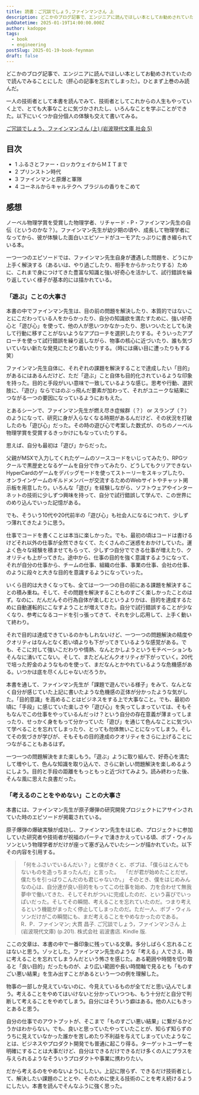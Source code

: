 ```yaml
---
title: 読書：ご冗談でしょう,ファインマンさん 上
description: どこかのブログ記事で、エンジニアに読んでほしい本としてお勧めされていたので読んでみることにした（肝心の記事を忘れてしまった）。ひとまず上巻のみ読んだ。
pubDatetime: 2025-01-19T14:00:00.000Z
author: kadoppe
tags:
  - book
  - engineering
postSlug: 2025-01-19-book-feynman
draft: false
---
```


どこかのブログ記事で、エンジニアに読んでほしい本としてお勧めされていたので読んでみることにした（肝心の記事を忘れてしまった）。ひとまず上巻のみ読んだ。

一人の技術者として本書を読んでみて、技術者としてこれからの人生もやっていく上で、とても大事なことに気づかされたし、いろんなことを学ぶことができた。以下にいくつか自分個人の体験も交えて書いてみる。

<a href="https://www.amazon.co.jp/dp/4006030053?tag=creativestylekadoppe-22&linkCode=ogi&th=1&psc=1" target="_blank">ご冗談でしょう、ファインマンさん (上) (岩波現代文庫 社会 5)</a>

## 目次
- 1 ふるさとファー・ロッカウェイからＭＩＴまで
- 2 プリンストン時代
- 3 ファインマンと原爆と軍隊
- 4 コーネルからキャルテクへ ブラジルの香りをこめて

## 感想
ノーベル物理学賞を受賞した物理学者、リチャード・P・ファインマン先生の自伝（というのかな？）。ファインマン先生が幼少期の頃や、成長して物理学者になってから、彼が体験した面白いエピソードがユーモアたっぷりに書き綴られている本。

一つ一つのエピソードでは、ファインマン先生自身が遭遇した問題を、どうにか上手く解決する（あるいは、やり過ごしたり、相手をからかったりする）ために、これまで身につけてきた豊富な知識と強い好奇心を活かして、試行錯誤を繰り返していく様子が基本的には描かれている。


### 「遊ぶ」ことの大事さ
本書の中でファインマン先生は、目の前の問題を解決したり、本質的ではないことにこだわっている人をからかったり、自分の知識欲を満たすために、強い好奇心と「遊び心」を使って、他の人が思いつかなかったり、思いついたとしても決して行動に移すことがないようなアプローチを選択したりする。そういったアプローチを使って試行錯誤を繰り返しながら、物事の核心に近づいたり、誰も気づいていない新たな発見にたどり着いたりする。（時には痛い目に遭ったりもする笑）

ファインマン先生自体に、それぞれの課題を解決することで達成したい「目的」があるにはあるんだけど、ただ「遊ぶ」こと自体も目的化されているような印象を持った。目的と手段がいい意味で一致しているような感じ。思考や行動、選択肢に、「遊び」ならではのぶっ飛んだ要素が加わって、それがユニークな結果につながる一つの要因になっているようにおもえた。

とあるシーンで、ファインマン先生が燃え尽き症候群（？） or スランプ（？）のようになって、研究に身が入らなくなる時期があるんだけど、その状況を打破したのも「遊び心」だった。その時の遊び心で考案した数式が、のちのノーベル物理学賞を受賞するきっかけにもなっていたりする。

思えば、自分も最初は「遊び」からだった。

父親がMSXで入力してくれたゲームのソースコードをいじってみたり、RPGツクールで黒歴史となるゲームを自分で作ってみたり、どうしてもクリアできないHyperCardのゲームをデバッグモードを使ってストーリーをスキップしたり、オンラインゲームのギルドメンバーが交流するためのWebサイトやチャット掲示板を用意したり。いろんな「遊び」を経験しながら、ソフトウェアやインターネットの技術に少しずつ興味を持って、自分で試行錯誤して学んで、この世界にのめり込んでいった記憶がある。

でも、そういう10代や20代前半の「遊び心」も社会人になるにつれて、少しずつ薄れてきたように思う。

仕事でコードを書くことは本当に楽しかった。でも、最初の頃はコードは書けるけどそれ以外の仕事が全然できなくて、たくさんのご迷惑をおかけしていた。運よく色々な経験を積ませてもらって、少しずつ自分でできる仕事が増えたり、クオリティも上がってきた。途中から、仕事の目的を強く意識するようになって、それが自分の仕事から、チームの仕事、組織の仕事、事業の仕事、会社の仕事、のように段々と大きな目的を意識するようになっていった。

いくら目的は大きくなっても、全ては一つ一つの目の前にある課題を解決することの積み重ね。そして、その問題を解決することものすごく楽しかったことのはず。なのに、だんだんその行為自体が楽しむというよりかは、目的を達成するために自動運転的にこなすようことが増えてきた。自分で試行錯誤することが少なくなり、参考になるコードを引っ張ってきて、それを少し応用して、上手く動いて終わり。

それで目的は達成できているのかもしれないけど、一つ一つの問題解決の精度やクオリティはなんとなく若い頃よりも下がってきているような感覚がある。でも、そこに対して強いこだわりや情熱、なんとかしようというモチベーションもそんなに湧いてこない。そして、またどんどんクオリティが下がっていく。20代で培った貯金のようなものを使って、まだなんとかやれているような危機感がある。いつかは底を尽くんじゃないだろうか。

本書を通して、ファインマン先生が「課題で遊んでいる様子」をみて、なんとなく自分が感じていた上記に書いたような危機感の正体が分かったような気がした。「目的意識」を高めることはビジネスをする上で大事なこと。でも、最初の頃に「手段」に感じていた楽しさや「遊び心」を失ってしまっていては、そもそもなんでこの仕事をやっているんだっけ？という自分の存在意義が薄まってしまったり、せっかく身をもって分かっていた「遊び」を通じて色んなことに気づいて学べることを忘れてしまったり、とっても勿体無いことになってしまう。そしてその気づきが学びが、そもそもの目的達成のクオリティをさらに上げることにつながることもあるはず。

一つ一つの問題解決をまた楽しもう。「遊ぶ」ように取り組んで、好奇心を満たして増やして、色んな知識を取り込んで、さらに新しい問題解決を楽しめるようにしよう。目的と手段の距離をもっともっと近づけてみよう。読み終わった後、そんな風に思えた良書だった。

### 「考えるのことをやめない」ことの大事さ
本書には、ファインマン先生が原子爆弾の研究開発プロジェクトにアサインされていた時のエピソードが掲載されている。

原子爆弾の爆破実験が成功し、ファインマン先生をはじめ、プロジェクトに参加していた研究者や技術者が祝福のパーティで湧きかえっている頃、ボブ・ウィルソンという物理学者がだけが座って塞ぎ込んでいたシーンが描かれていた。以下その内容を引用する。

> 「何をふさいでいるんだい？」と僕がきくと、ボブは、「僕らはとんでもないものを造っちまったんだ」と言った。 　「だが君が始めたことだぜ。僕たちを引っぱりこんだのも君じゃないか。」 そのとき、僕をはじめみんなの心は、自分達が良い目的をもってこの仕事を始め、力を合わせて無我夢中で働いてきた、そしてそれがついに完成したのだ、という喜びでいっぱいだった。そしてその瞬間、考えることを忘れていたのだ。つまり考えるという機能がまったく停止してしまったのだ。ただ一人、ボブ・ウィルソンだけがこの瞬間にも、まだ考えることをやめなかったのである。<br>
R．P．ファインマン; 大貫 昌子. ご冗談でしょう，ファインマンさん 上 (岩波現代文庫) (p.201). 株式会社 岩波書店. Kindle 版. 

ここの文章は、本書の中で一番印象に残っている文章。多分しばらく忘れることはないと思う。ゾッとした。ファインマン先生のような「考える」人でさえ、時に考えることを忘れてしまうんだという怖さを感じた。ある範囲や時間を切り取ると「良い目的」だったものが、より広い範囲や長い時間軸で見るとも「ものすごい悪い結果」を生み出すことがあるという一つの例を理解した。

物事の一部しか見えていないのに、今見えているものが全てだと思い込んでしまう。考えることをやめてはいけないと分かっていつつも、もう十分だと自分で判断して考えることをやめてしまう。自分にはそういう癖はある。他の人にもきっとあると思う。

自分の仕事でのアウトプットが、そこまで「ものすごい悪い結果」に繋がるかどうかはわからない。でも、良いと思っていたやっていたことが、知らず知らずのうちに見えていなかった誰かを苦しめたり不利益を与えてしまっていたようなことは、ビジネスやプロダクト開発でも普通に起こり得る。ターゲットユーザーを明確にすることは大事だけど、自分はできるだけできるだけ多くの人にプラスを与えられるようなそういうプロダクトや事業に携わりたい。

だから考えるのをやめないようにしたい。上記に限らず、できるだけ技術者として、解決したい課題のこととや、そのために使える技術のことを考え続けるようにしたい。本書を読んでそんなふうに強く思った。
